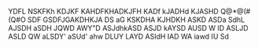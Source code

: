 YDFL NSKFKh
KDJKF KAHDFKHADKJFH KADf kJADHd KJASHD Q@*@(# (Q#O 
SDF GSDFJGAKDHKJA DS
aG KSKDHA KJHDKH ASKD
ASDa SdhL AJSDH 
aSDH JQWD AWY"D ASJdhkASD
 ASJD kAYSD AUSD
W ID ASLJD ASLD
QW 
aLSDY' aSUd' ahw
DLUY 
LAYD
ASIdH IAD
WA iawd IU
Sd
